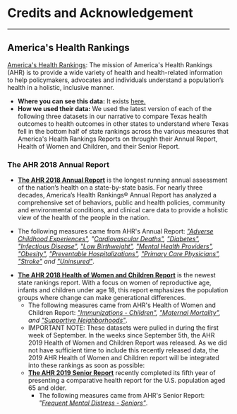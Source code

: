 # Credits and Acknowledgement

<hr>

## America's Health Rankings

[America's Health Rankings](https://www.americashealthrankings.org): The mission of America's Health Rankings (AHR) is to provide a wide variety of health and health-related information to help policymakers, advocates and individuals understand a population’s health in a holistic, inclusive manner. 

  * **Where you can see this data:** It exists [here.](https://features.texas2036.org/caseforaction/intro/13)
  * **How we used their data:** We used the latest version of each of the following three datasets in our narrative to compare Texas health outcomes to health outcomes in other states to understand where Texas fell in the bottom half of state rankings across the various measures that America's Health Rankings Reports on throughh their Annual Report, Health of Women and Children, and their Senior Report.
  
### The AHR 2018 Annual Report
  
  - [**The AHR 2018 Annual Report**](https://www.americashealthrankings.org/explore/annual/measure/Overall/state/TX) is the longest running annual assessment of the nation’s health on a state-by-state basis. For nearly three decades, America’s Health Rankings® Annual Report has analyzed a comprehensive set of behaviors, public and health policies, community and environmental conditions, and clinical care data to provide a holistic view of the health of the people in the nation. 
  * The following measures came from AHR's Annual Report: _["Adverse Childhood Experiences"](https://www.americashealthrankings.org/explore/annual/measure/ACEs/state/TX), "[Cardiovascular Deaths"](https://www.americashealthrankings.org/explore/annual/measure/CVDDeaths/state/TX), ["Diabetes"](https://www.americashealthrankings.org/explore/annual/measure/Diabetes/state/TX), ["Infectious Disease"](https://www.americashealthrankings.org/explore/annual/measure/infectiousdisease/state/TX), ["Low Birthweight"](https://www.americashealthrankings.org/explore/annual/measure/birthweight/state/TX), ["Mental Health Providers"](https://www.americashealthrankings.org/explore/annual/measure/MHP/state/TX), ["Obesity"](https://www.americashealthrankings.org/explore/annual/measure/Obesity/state/TX), ["Preventable Hospitalizations"](https://www.americashealthrankings.org/explore/annual/measure/preventable/state/TX), ["Primary Care Physicians"](https://www.americashealthrankings.org/explore/annual/measure/PCP/state/TX), ["Stroke"](https://www.americashealthrankings.org/explore/annual/measure/Stroke/state/TX) and ["Uninsured"](https://www.americashealthrankings.org/explore/annual/measure/HealthInsurance/state/TX)_.
  - [**The AHR 2018 Health of Women and Children Report**](https://www.americashealthrankings.org/explore/health-of-women-and-children/measure/overall_mch/state/TX?edition-year=2018) is the newest state rankings report. With a focus on women of reproductive age, infants and children under age 18, this report emphasizes the population groups where change can make generational differences.
      * The following measures came from AHR's Health of Women and Children Report: _["Immunizations - Children"](https://www.americashealthrankings.org/explore/health-of-women-and-children/measure/Immunize/state/TX?edition-year=2018), ["Maternal Mortality"](https://www.americashealthrankings.org/explore/health-of-women-and-children/measure/maternal_mortality/state/TX?edition-year=2018), and ["Supportive Neighborhoods"](https://www.americashealthrankings.org/explore/health-of-women-and-children/measure/supportiveneighborhood/state/TX?edition-year=2018)_.  
      * IMPORTANT NOTE: These datasets were pulled in during the first week of September. In the weeks since September 5th, the AHR 2019 Health of Women and Children Report was released. As we did not have sufficient time to include this recently released data, the 2019 AHR Health of Women and Children report will be integrated into these rankings as soon as possible: 
    - [**The AHR 2019 Senior Report**](https://www.americashealthrankings.org/explore/senior/measure/overall_sr_2/state/TX) recently completed its fifth year of presenting a comparative health report for the U.S. population aged 65 and older. 
      * The following measures came from AHR's Senior Report: _"[Frequent Mental Distress - Seniors"](https://www.americashealthrankings.org/explore/senior/measure/mental_disress_sr/state/TX)_.